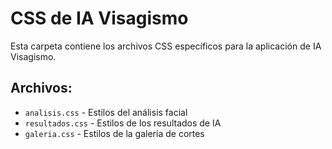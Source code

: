 # CSS de IA Visagismo

Esta carpeta contiene los archivos CSS específicos para la aplicación de IA Visagismo.

## Archivos:
- `analisis.css` - Estilos del análisis facial
- `resultados.css` - Estilos de los resultados de IA
- `galeria.css` - Estilos de la galería de cortes 